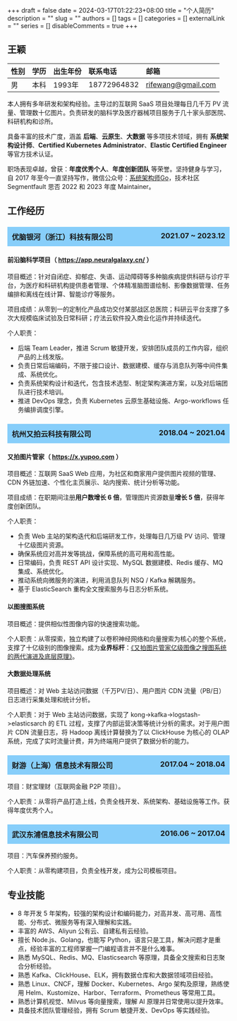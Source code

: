 +++
draft = false
date = 2024-03-17T01:22:23+08:00
title = "个人简历"
description = ""
slug = ""
authors = []
tags = []
categories = []
externalLink = ""
series = []
disableComments = true
+++


## 王颖

| 性别 | 学历 | 出生年份 | 联系电话     | 邮箱             |
|:---- |:---- |:-------- |:------------ |:---------------- |
| 男   | 本科 | 1993年   | 18772964832  | rifewang@gmail.com |

本人拥有多年研发和架构经验。主导过的互联网 SaaS 项目处理每日几千万 PV 流量、管理数十亿图片。负责研发的脑科学及医疗器械项目服务于几十家头部医院、科研机构和诊所。

具备丰富的技术广度，涵盖 **后端**、**云原生**、**大数据** 等多项技术领域，拥有 **系统架构设计师**、**Certified Kubernetes Administrator**、**Elastic Certified Engineer** 等官方技术认证。

职场表现卓越，曾获：**年度优秀个人**、**年度创新团队** 等荣誉。坚持健身与学习，自 2017 年至今一直坚持写作，微信公众号：[系统架构师Go](https://raw.githubusercontent.com/RifeWang/images/master/qrcode.jpg)，技术社区 Segmentfault 思否 2022 和 2023 年度 Maintainer。

## 工作经历

<h3 style="background-color: #87CEFA; padding: 10px;">
  优脑银河（浙江）科技有限公司
  <span style="float: right;">2021.07 ~ 2023.12</span>
</h3>

#### 前沿脑科学项目（ https://app.neuralgalaxy.cn/ ）

项目概述：针对自闭症、抑郁症、失语、运动障碍等多种脑疾病提供科研与诊疗平台，为医疗和科研机构提供患者管理、个体精准脑图谱绘制、影像数据管理、任务编排和离线在线计算、智能诊疗等服务。

项目成绩：从零到一的定制化产品成功交付某部战区总医院；科研云平台支撑了多次大规模临床试验及日常科研；疗法云软件投入商业化运作并持续迭代。

个人职责：
- 后端 Team Leader，推进 Scrum 敏捷开发，安排团队成员的工作内容，组织产品的上线发版。
- 负责日常后端编码，不限于接口设计、数据建模、缓存与消息队列等中间件集成、系统优化。
- 负责系统架构设计和迭代，包含技术选型、制定架构演进方案，以及对后端团队进行技术培训。
- 推进 DevOps 理念，负责 Kubernetes 云原生基础设施、Argo-workflows 任务编排调度引擎。

<h3 style="background-color: #87CEFA; padding: 10px;">
  杭州又拍云科技有限公司
  <span style="float: right;">2018.04 ~ 2021.04</span>
</h3>

#### 又拍图片管家（ https://x.yupoo.com ）
项目概述：互联网 SaaS Web 应用，为社区和商家用户提供图片视频的管理、CDN 外链加速、个性化主页展示、站内搜索、统计分析等功能。

项目成绩：在职期间注册**用户数增长 6 倍**，管理图片资源数量**增长 5 倍**，获得年度创新团队。

个人职责：
- 负责 Web 主站的架构迭代和后端研发工作，处理每日几万级 PV 访问、管理十亿级图片资源。
- 确保系统应对高并发等挑战，保障系统的高可用和高性能。
- 日常编码，负责 REST API 设计实现、MySQL 数据建模、Redis 缓存、MQ 集成、系统优化。
- 推动系统向微服务的演进，利用消息队列 NSQ / Kafka 解耦服务。
- 基于 ElasticSearch 重构全文搜索服务与日志分析系统。

#### 以图搜图系统
项目概述：提供相似性图像内容的快速搜索功能。

个人职责：从零探索，独立构建了以卷积神经网络和向量搜索为核心的整个系统，支撑了十亿级别的图像搜索。成为**业界标杆**：[《又拍图片管家亿级图像之搜图系统的两代演进及底层原理》](https://segmentfault.com/a/1190000022842774)。

#### 大数据处理系统
项目概述：对 Web 主站访问数据（千万PV/日）、用户图片 CDN 流量（PB/日）日志进行采集处理和统计分析。

个人职责：对于 Web 主站访问数据，实现了 kong->kafka->logstash->elasticsarch 的 ETL 过程，支撑了内部运营决策等统计分析的需求。对于用户图片 CDN 流量日志，将 Hadoop 离线计算替换为了以 ClickHouse 为核心的 OLAP 系统，完成了实时流量计费，并为终端用户提供了数据分析的能力。

<h3 style="background-color: #87CEFA; padding: 10px;">
  财游（上海）信息技术有限公司
  <span style="float: right;">2017.04 ~ 2018.04</span>
</h3>

项目：财宝理财（互联网金融 P2P 项目）。

个人职责：从零将产品打造上线，负责全栈开发、系统架构、基础设施等工作。获得年度优秀个人。

<h3 style="background-color: #87CEFA; padding: 10px;">
  武汉东浦信息技术有限公司
  <span style="float: right;">2016.06 ~ 2017.04</span>
</h3>

项目：汽车保养预约服务。

个人职责：从零构建项目，负责全栈开发，成为公司模板项目。

## 专业技能

- 8 年开发 5 年架构，较强的架构设计和编码能力，对高并发、高可用、高性能、分布式、微服务等有深入理解和实践。
- 丰富的 AWS、Aliyun 公有云、自建私有云经验。
- 擅长 Node.js、Golang，也能写 Python，语言只是工具，解决问题才是重点，经验丰富的工程师掌握一门编程语言并不是什么难事。
- 熟悉 MySQL、Redis、MQ、Elasticsearch 等原理，具备全文搜索和日志聚合分析经验。
- 熟悉 Kafka、ClickHouse、ELK，拥有数据仓库和大数据领域项目经验。
- 熟悉 Linux、CNCF，理解 Docker、Kubernetes、Argo 架构及原理，熟练使用 Helm、Kustomize、Harbor、Terraform、Prometheus 等常用工具。
- 熟悉计算机视觉、Milvus 等向量搜索，理解 AI 原理并日常使用以提升效率。
- 具备技术团队管理经验，拥有 Scrum 敏捷开发、DevOps 等实践经验。
